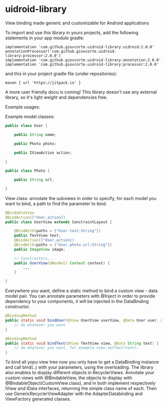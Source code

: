 # uidroid-library
View binding made generic and customizable for Android applications

To import and use this library in yours projects, add the following statements in your app module gradle:

    implementation 'com.github.giovcorte.uidroid-library:uidroid:2.0.0'
    annotationProcessor('com.github.giovcorte.uidroid-library:processor:2.0.0')
    implementation 'com.github.giovcorte.uidroid-library:annotation:2.0.0'
    implementation 'com.github.giovcorte.uidroid-library:processor:2.0.0'
    
and this in your project gradle file (under repositories):

    maven { url 'https://jitpack.io' }
    
A more user friendly docu is coming! This library doesn't use any external library, so it's light weight and dependencies free.

Example usages:

Example model classes:

```java
public class User {

    public String name;

    public Photo photo;
    
    public IViewAction action;

}

public class Photo {

    public String url;

}
```

View class: annotate the subviews in order to specify, for each model you want to bind, a path to find the parameter to bind. 

```java
@BindableView
@BindAction({"User.action})
public class UserView extends ConstraintLayout {

    @BindWith(paths = {"User.text:String"})
    public TextView text;
    @BindAction({"User.action})
    @BindWith(paths = {"User.photo.url:String"})
    public ImageView image;

    // Constructors...
    public UserView(@NonNull Context context) {
        ...
    }

}
```

Everywhere you want, define a static method to bind a custom view - data model pair. You can annotate parameters with @Inject in order to provide dependency to your components, it will be injected in the DataBinding constructor.

```java
@BindingMethod
public static void bindUser(@View UserView userView, @Data User user, @Inject SharedPreferences sharedPreferences) {
    // do whatever you want
}

@BindingMethod
public static void bindText(@View TextView view, @Data String text) {
    // do whatever you want, for example view.setText(text);
}
```

To bind all yopu view tree now you only have to get a DataBinding instance and call bind(..) with your parameters, using the overloading. The library also enables to display different objects in RecyclerViews. Annotate your custom views with @BindableView, the objects to display with @BindableObject(CustomView.class), and in both implement respectively IView and IData interfaces, returning the simple class name of each. Then use GenericRecyclerViewAdapter with the AdapterDatabinding and ViewFactory generated classes.


